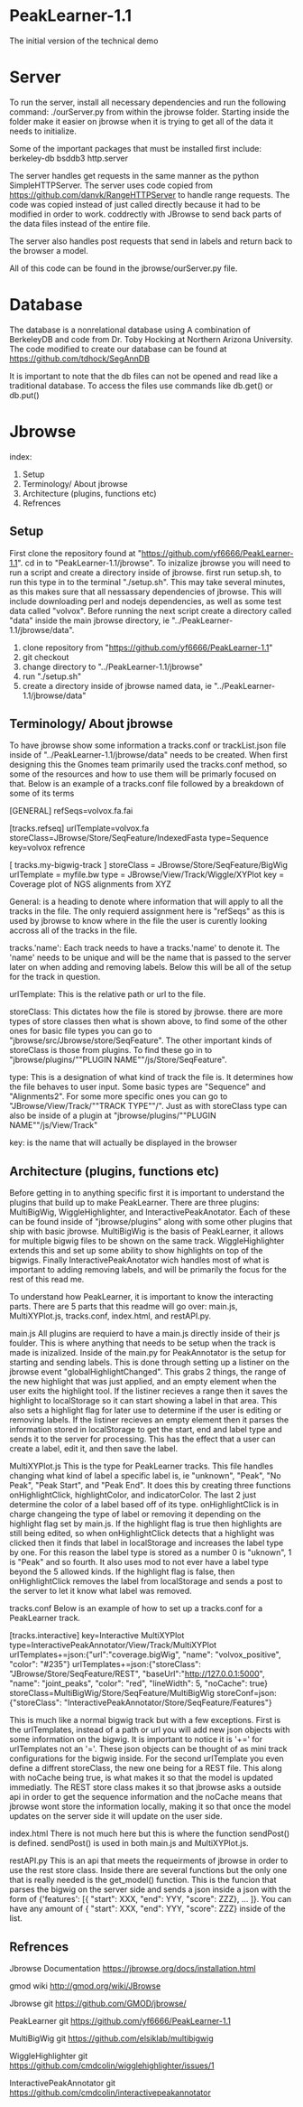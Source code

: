 # PeakLearner-1.1
The initial version of the technical demo


# Server

To run the server, install all necessary dependencies and run the following command:
	./ourServer.py
from within the jbrowse folder. Starting inside the folder make it easier on jbrowse when it is trying to get all of
the data it needs to initialize.

Some of the important packages that must be installed first include:
	berkeley-db
	bsddb3
	http.server


The server handles get requests in the same manner as the python SimpleHTTPServer.
The server uses code copied from https://github.com/danvk/RangeHTTPServer to handle range requests.
The code was copied instead of just called directly because it had to be modified in order to work.
coddrectly with JBrowse to send back parts of the data files instead of the entire file. 

The server also handles post requests that send in labels and return back to the browser a model.

All of this code can be found in the jbrowse/ourServer.py file.

# Database
The database is a nonrelational database using A combination of BerkeleyDB and code from Dr. Toby Hocking 
at Northern Arizona University. The code modified to create our database can be found at
https://github.com/tdhock/SegAnnDB

It is important to note that the db files can not be opened and read like a traditional database. 
To access the files use commands like
	db.get() 	or
	db.put()	
	
	
# Jbrowse

index:
1. Setup
2. Terminology/ About jbrowse
3. Architecture (plugins, functions etc)
4. Refrences

## Setup

First clone the repository found at "https://github.com/yf6666/PeakLearner-1.1". cd in to "PeakLearner-1.1/jbrowse". To inizalize jbrowse you will need to run a script and create a directory inside of jbrowse. first run setup.sh, to run this type in to the terminal "./setup.sh". This may take several minutes, as this makes sure that all nessassary dependencies of jbrowse. This will include downloading perl and nodejs dependencies, as well as some test data called "volvox". Before running the next script create a directory called "data" inside the main jbrowse directory, ie "../PeakLearner-1.1/jbrowse/data".

1. clone repository from "https://github.com/yf6666/PeakLearner-1.1"
2. git checkout <new branch if needed>
3. change directory to "../PeakLearner-1.1/jbrowse"
4. run "./setup.sh"
5. create a directory inside of jbrowse named data, ie "../PeakLearner-1.1/jbrowse/data"

## Terminology/ About jbrowse

To have jbrowse show some information a tracks.conf or trackList.json file inside of "../PeakLearner-1.1/jbrowse/data" needs to be created. When first designing this the Gnomes team primarily used the tracks.conf method, so some of the resources and how to use them will be primarly focused on that. Below is an example of a tracks.conf file followed by a breakdown of some of its terms

[GENERAL]
refSeqs=volvox.fa.fai

[tracks.refseq]
urlTemplate=volvox.fa
storeClass=JBrowse/Store/SeqFeature/IndexedFasta
type=Sequence
key=volvox refrence

[ tracks.my-bigwig-track ]
storeClass = JBrowse/Store/SeqFeature/BigWig
urlTemplate = myfile.bw
type = JBrowse/View/Track/Wiggle/XYPlot
key = Coverage plot of NGS alignments from XYZ

General: is a heading to denote where information that will apply to all the tracks in the file. The only requierd assignment here is "refSeqs" as this is used by jbrowse to know where in the file the user is curently looking accross all of the tracks in the file.

tracks.'name': Each track needs to have a tracks.'name' to denote it. The 'name' needs to be unique and will be the name that is passed to the server later on when adding and removing labels. Below this will be all of the setup for the track in question.

urlTemplate: This is the relative path or url to the file.

storeClass: This dictates how the file is stored by jbrowse. there are more types of store classes then what is shown above, to find some of the other ones for basic file types you can go to "jbrowse/src/Jbrowse/store/SeqFeature". The other important kinds of storeClass is those from plugins. To find these go in to "jbrowse/plugins/""PLUGIN NAME""/js/Store/SeqFeature". 

type: This is a designation of what kind of track the file is. It determines how the file behaves to user input. Some basic types are "Sequence" and "Alignments2". For some more specific ones you can go to "JBrowse/View/Track/""TRACK TYPE""/". Just as with storeClass type can also be inside of a plugin at "jbrowse/plugins/""PLUGIN NAME""/js/View/Track"

key: is the name that will actually be displayed in the browser

## Architecture (plugins, functions etc)

Before getting in to anything specific first it is important to understand the plugins that build up to make PeakLearner. There are three plugins: MultiBigWig, WiggleHighlighter, and InteractivePeakAnotator. Each of these can be found inside of "jbrowse/plugins" along with some other plugins that ship with basic jbrowse. MultiBigWig is the basis of PeakLearner, it allows for multiple bigwig files to be shown on the same track. WiggleHighlighter extends this and set up some ability to show highlights on top of the bigwigs. Finally InteractivePeakAnotator wich handles most of what is important to adding removing labels, and will be primarily the focus for the rest of this read me. 

To understand how PeakLearner, it is important to know the interacting parts. There are 5 parts that this readme will go over: main.js, MultiXYPlot.js, tracks.conf, index.html, and restAPI.py.

main.js
All plugins are requierd to have a main.js directly inside of their js foulder. This is where anything that needs to be setup when the track is made is inizalized. Inside of the main.py for PeakAnnotator is the setup for starting and sending labels. This is done through setting up a listiner on the jbrowse event "globalHighlightChanged". This grabs 2 things, the range of the new highlight that was just applied, and an empty element when the user exits the highlight tool. If the listiner recieves a range then it saves the highlight to localStorage so it can start showing a label in that area. This also sets a highlight flag for later use to determine if the user is editing or removing labels. If the listiner recieves an empty element then it parses the information stored in localStorage to get the start, end and label type and sends it to the server for processing. This has the effect that a user can create a label, edit it, and then save the label.

MultiXYPlot.js
This is the type for PeakLearner tracks. This file handles changing what kind of label a specific label is, ie "unknown", "Peak", "No Peak", "Peak Start", and "Peak End". It does this by creating three functions onHighlightClick, highlightColor, and indicatorColor. The last 2 just determine the color of a label based off of its type. onHighlightClick is in charge changeing the type of label or removing it depending on the highlight flag set by main.js. If the highlight flag is true then highlights are still being edited, so when onHighlightClick detects that a highlight was clicked then it finds that label in localStorage and increases the label type by one. For this reason the label type is stored as a number 0 is "uknown", 1 is "Peak" and so fourth. It also uses mod to not ever have a label type beyond the 5 allowed kinds. If the highlight flag is false, then onHighlightClick removes the label from localStorage and sends a post to the server to let it know what label was removed.

tracks.conf
Below is an example of how to set up a tracks.conf for a PeakLearner track. 

[tracks.interactive]
key=Interactive MultiXYPlot
type=InteractivePeakAnnotator/View/Track/MultiXYPlot
urlTemplates+=json:{"url":"coverage.bigWig", "name": "volvox_positive", "color": "#235"}
urlTemplates+=json:{"storeClass": "JBrowse/Store/SeqFeature/REST", "baseUrl":"http://127.0.0.1:5000", "name": "joint_peaks", "color": "red", "lineWidth": 5, "noCache": true}
storeClass=MultiBigWig/Store/SeqFeature/MultiBigWig
storeConf=json:{"storeClass": "InteractivePeakAnnotator/Store/SeqFeature/Features"}

This is much like a normal bigwig track but with a few exceptions. First is the urlTemplates, instead of a path or url you will add new json objects with some information on the bigwig. It is important to notice it is '+=' for urlTemplates not an '='. These json objects can be thought of as mini track configurations for the bigwig inside. For the second urlTemplate you even define a diffrent storeClass, the new one being for a REST file. This along with noCache being true, is what makes it so that the model is updated immediatly. The REST store class makes it so that jbrowse asks a outside api in order to get the sequence information and the noCache means that jbrowse wont store the information locally, making it so that once the model updates on the server side it will update on the user side. 

index.html
There is not much here but this is where the function sendPost() is defined. sendPost() is used in both main.js and MultiXYPlot.js.

restAPI.py
This is an api that meets the requeirments of jbrowse in order to use the rest store class. Inside there are several functions but the only one that is really needed is the get_model() function. This is the funcion that parses the bigwig on the server side and sends a json inside a json with the form of {'features': [{ "start": XXX, "end": YYY, "score": ZZZ}, ... ]}. You can have any amount of { "start": XXX, "end": YYY, "score": ZZZ} inside of the list.

## Refrences

Jbrowse Documentation               https://jbrowse.org/docs/installation.html

gmod wiki                           http://gmod.org/wiki/JBrowse

Jbrowse git                         https://github.com/GMOD/jbrowse/

PeakLearner git                     https://github.com/yf6666/PeakLearner-1.1

MultiBigWig git                     https://github.com/elsiklab/multibigwig

WiggleHighlighter git               https://github.com/cmdcolin/wigglehighlighter/issues/1

InteractivePeakAnnotator git        https://github.com/cmdcolin/interactivepeakannotator
